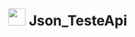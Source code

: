 # <img heigth="35px" width="35px" src="https://user-images.githubusercontent.com/116458056/227382522-9e43f5d8-c35a-49e9-bc9d-cf388c5aef1f.png"> Json_TesteApi
<p></p>
